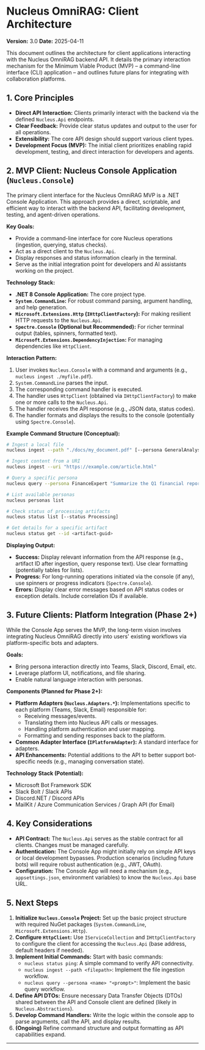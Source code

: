 # Nucleus OmniRAG: Client Architecture

**Version:** 3.0
**Date:** 2025-04-11

This document outlines the architecture for client applications interacting with the Nucleus OmniRAG backend API. It details the primary interaction mechanism for the Minimum Viable Product (MVP) – a command-line interface (CLI) application – and outlines future plans for integrating with collaboration platforms.

## 1. Core Principles

*   **Direct API Interaction:** Clients primarily interact with the backend via the defined `Nucleus.Api` endpoints.
*   **Clear Feedback:** Provide clear status updates and output to the user for all operations.
*   **Extensibility:** The core API design should support various client types.
*   **Development Focus (MVP):** The initial client prioritizes enabling rapid development, testing, and direct interaction for developers and agents.

## 2. MVP Client: Nucleus Console Application (`Nucleus.Console`)

The primary client interface for the Nucleus OmniRAG MVP is a .NET Console Application. This approach provides a direct, scriptable, and efficient way to interact with the backend API, facilitating development, testing, and agent-driven operations.

**Key Goals:**
*   Provide a command-line interface for core Nucleus operations (ingestion, querying, status checks).
*   Act as a direct client to the `Nucleus.Api`.
*   Display responses and status information clearly in the terminal.
*   Serve as the initial integration point for developers and AI assistants working on the project.

**Technology Stack:**
*   **.NET 8 Console Application:** The core project type.
*   **`System.CommandLine`:** For robust command parsing, argument handling, and help generation.
*   **`Microsoft.Extensions.Http` (`IHttpClientFactory`):** For making resilient HTTP requests to the `Nucleus.Api`.
*   **`Spectre.Console` (Optional but Recommended):** For richer terminal output (tables, spinners, formatted text).
*   **`Microsoft.Extensions.DependencyInjection`:** For managing dependencies like `HttpClient`.

**Interaction Pattern:**
1.  User invokes `Nucleus.Console` with a command and arguments (e.g., `nucleus ingest ./myfile.pdf`).
2.  `System.CommandLine` parses the input.
3.  The corresponding command handler is executed.
4.  The handler uses `HttpClient` (obtained via `IHttpClientFactory`) to make one or more calls to the `Nucleus.Api`.
5.  The handler receives the API response (e.g., JSON data, status codes).
6.  The handler formats and displays the results to the console (potentially using `Spectre.Console`).

**Example Command Structure (Conceptual):**

```bash
# Ingest a local file
nucleus ingest --path "./docs/my_document.pdf" [--persona GeneralAnalyst]

# Ingest content from a URI
nucleus ingest --uri "https://example.com/article.html"

# Query a specific persona
nucleus query --persona FinanceExpert "Summarize the Q1 financial report highlights."

# List available personas
nucleus personas list

# Check status of processing artifacts
nucleus status list [--status Processing]

# Get details for a specific artifact
nucleus status get --id <artifact-guid>
```

**Displaying Output:**
*   **Success:** Display relevant information from the API response (e.g., artifact ID after ingestion, query response text). Use clear formatting (potentially tables for lists).
*   **Progress:** For long-running operations initiated via the console (if any), use spinners or progress indicators (`Spectre.Console`).
*   **Errors:** Display clear error messages based on API status codes or exception details. Include correlation IDs if available.

## 3. Future Clients: Platform Integration (Phase 2+)

While the Console App serves the MVP, the long-term vision involves integrating Nucleus OmniRAG directly into users' existing workflows via platform-specific bots and adapters.

**Goals:**
*   Bring persona interaction directly into Teams, Slack, Discord, Email, etc.
*   Leverage platform UI, notifications, and file sharing.
*   Enable natural language interaction with personas.

**Components (Planned for Phase 2+):**
*   **Platform Adapters (`Nucleus.Adapters.*`):** Implementations specific to each platform (Teams, Slack, Email) responsible for:
    *   Receiving messages/events.
    *   Translating them into Nucleus API calls or messages.
    *   Handling platform authentication and user mapping.
    *   Formatting and sending responses back to the platform.
*   **Common Adapter Interface (`IPlatformAdapter`):** A standard interface for adapters.
*   **API Enhancements:** Potential additions to the API to better support bot-specific needs (e.g., managing conversation state).

**Technology Stack (Potential):**
*   Microsoft Bot Framework SDK
*   Slack Bolt / Slack APIs
*   Discord.NET / Discord APIs
*   MailKit / Azure Communication Services / Graph API (for Email)

## 4. Key Considerations

*   **API Contract:** The `Nucleus.Api` serves as the stable contract for all clients. Changes must be managed carefully.
*   **Authentication:** The Console App might initially rely on simple API keys or local development bypasses. Production scenarios (including future bots) will require robust authentication (e.g., JWT, OAuth).
*   **Configuration:** The Console App will need a mechanism (e.g., `appsettings.json`, environment variables) to know the `Nucleus.Api` base URL.

## 5. Next Steps

1.  **Initialize `Nucleus.Console` Project:** Set up the basic project structure with required NuGet packages (`System.CommandLine`, `Microsoft.Extensions.Http`).
2.  **Configure `HttpClient`:** Use `IServiceCollection` and `IHttpClientFactory` to configure the client for accessing the `Nucleus.Api` (base address, default headers if needed).
3.  **Implement Initial Commands:** Start with basic commands:
    *   `nucleus status ping`: A simple command to verify API connectivity.
    *   `nucleus ingest --path <filepath>`: Implement the file ingestion workflow.
    *   `nucleus query --persona <name> "<prompt>"`: Implement the basic query workflow.
4.  **Define API DTOs:** Ensure necessary Data Transfer Objects (DTOs) shared between the API and Console client are defined (likely in `Nucleus.Abstractions`).
5.  **Develop Command Handlers:** Write the logic within the console app to parse arguments, call the API, and display results.
6.  **(Ongoing)** Refine command structure and output formatting as API capabilities expand.

---
